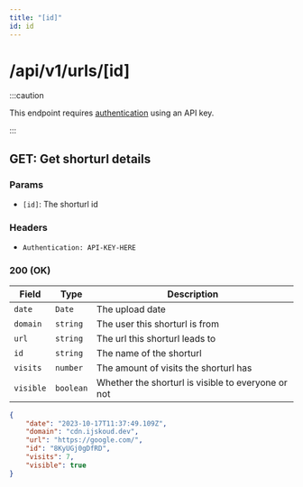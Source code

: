 ```yaml
---
title: "[id]"
id: id
---
```


# /api/v1/urls/[id]

:::caution

This endpoint requires [authentication](/docs/api/intro#authentication) using an API key.

:::

## GET: Get shorturl details

### Params

-   `[id]`: The shorturl id

### Headers

-   `Authentication: API-KEY-HERE`

### 200 (OK)

| Field     | Type      | Description                                        |
| --------- | --------- | -------------------------------------------------- |
| `date`    | `Date`    | The upload date                                    |
| `domain`  | `string`  | The user this shorturl is from                     |
| `url`     | `string`  | The url this shorturl leads to                     |
| `id`      | `string`  | The name of the shorturl                           |
| `visits`  | `number`  | The amount of visits the shorturl has              |
| `visible` | `boolean` | Whether the shorturl is visible to everyone or not |

```json
{
	"date": "2023-10-17T11:37:49.109Z",
	"domain": "cdn.ijskoud.dev",
	"url": "https://google.com/",
	"id": "8KyUGj0gDfRD",
	"visits": 7,
	"visible": true
}
```
